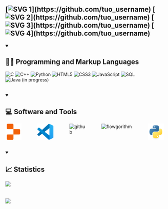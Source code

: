 [![SVG 1](https://readme-typing-svg.demolab.com?font=Fira+Code&weight=600&size=20&duration=2000&pause=350&color=2c87d1&width=435&height=100&lines=Ciao+a+tutti%2C+sono+Deniel!;Benvenuti+nel+mio+GitHub!)](https://github.com/tuo_username)
[![SVG 2](https://readme-typing-svg.demolab.com?font=Fira+Code&weight=600&size=20&duration=2000&pause=350&color=ff5733&width=435&height=100&lines=Hello+everyone%2C+I%27m+Deniel!;Welcome+to+my+GitHub!)](https://github.com/tuo_username)
[![SVG 3](https://readme-typing-svg.demolab.com?font=Fira+Code&weight=600&size=20&duration=2000&pause=350&color=28a745&width=435&height=100&lines=¡Hola+a+todos%2C+soy+Deniel!;¡Bienvenidos+a+mi+GitHub!)](https://github.com/tuo_username)
[![SVG 4](https://readme-typing-svg.demolab.com?font=Fira+Code&weight=600&size=20&duration=2000&pause=350&color=ff00ff&width=435&height=100&lines=Bonjour+tous%2C+je+suis+Deniel!;Bienvenue+sur+mon+GitHub!)](https://github.com/tuo_username)
---

<details open>
  <summary><h2>👨‍💻 Programming and Markup Languages</h2></summary>
  
  ![C](https://img.shields.io/badge/C-00599C?style=for-the-badge&logo=c&logoColor=white)
  ![C++](https://img.shields.io/badge/C++-00599C?style=for-the-badge&logo=cplusplus&logoColor=white)
  ![Python](https://img.shields.io/badge/Python-3776AB?style=for-the-badge&logo=python&logoColor=white)
  ![HTML5](https://img.shields.io/badge/HTML5-E34F26?style=for-the-badge&logo=html5&logoColor=white)
  ![CSS3](https://img.shields.io/badge/CSS3-1572B6?style=for-the-badge&logo=css3&logoColor=white)
  ![JavaScript](https://img.shields.io/badge/JavaScript-F7DF1E?style=for-the-badge&logo=javascript&logoColor=black)
  ![SQL](https://img.shields.io/badge/SQL-4479A1?style=for-the-badge&logo=postgresql&logoColor=white)
  ![Java (in progress)](https://img.shields.io/badge/Java-ED8B00?style=for-the-badge&logo=java&logoColor=white)
  
</details>

<br>

<details open>
<summary><h2>💻 Software and Tools</h2></summary>
<p align="left" style="display: flex; align-items: center;">
  <img src="https://raw.githubusercontent.com/devicons/devicon/master/icons/replit/replit-original.svg" alt="replit" width="50" height="50" style="margin-right: 50px;"/>
  <img src="https://raw.githubusercontent.com/devicons/devicon/master/icons/vscode/vscode-original.svg" alt="vscode" width="50" height="50" style="margin-right: 50px;"/>
  <img src="https://github.githubassets.com/images/modules/logos_page/GitHub-Mark.png" alt="github" width="50" height="50" style="margin-right: 50px;"/>
  <img src="https://upload.wikimedia.org/wikipedia/commons/d/de/Flowgorithm_Logo.svg" alt="flowgorithm" height="50" style="margin-right: 50px;"/>
  <img src="https://raw.githubusercontent.com/devicons/devicon/master/icons/python/python-original.svg" alt="IDLE (Python)" width="50" height="50"/>
</p>
</details>

<br>

<details open>
    <summary><h2>📈 Statistics</h2></summary>
    <p align="left">
        <img src="https://github-readme-stats.vercel.app/api?username=ildesh&count_private=true&theme=nord&hide_border=1">
        <br>
        <br>
        <br>
        <img src="https://github-readme-streak-stats.herokuapp.com?user=ildesh&theme=nord&hide_border=true&date_format=M%20j%5B%2C%20Y%5D">
    </p>
</details>
